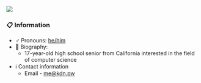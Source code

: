 <a href="https://github.com/kdnja"><img src="https://i.imgur.com/7kyVjGi.png"></a>
<!-- <a href="https://discord.com/users/229377376927219713"><img align="right" src="https://lanyard-profile-readme.vercel.app/api/229377376927219713?bg=43506b&theme=dark&borderRadius=10px&hideStatus=true"/></a> -->
### 📋 Information
- ♂️ Pronouns: [he/him](https://pronoun.is/he/him)
- 🌱 Biography:
  - 17-year-old high school senior from California interested in the field of computer science
- ℹ️ Contact information
  - Email - [me@kdn.pw](mailto:me@kdn.pw)
